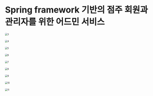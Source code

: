 # Spring framework 기반의 점주 회원과 관리자를 위한 어드민 서비스

<img src="https://user-images.githubusercontent.com/90686738/139640104-f24606fa-0ae5-494f-b8ab-98ca190b2290.jpg" alt="3" style="zoom:50%;" ></img>

<img src="https://user-images.githubusercontent.com/90686738/139640109-5e6e51f3-b329-418e-9dc8-4327796f2f39.jpg" alt="4" style="zoom:50%;" ></img>

<img src="https://user-images.githubusercontent.com/90686738/139640117-70b8fadc-cf91-4917-a65b-a5766f9bf62b.jpg" alt="5" style="zoom:50%;" ></img>

<img src="https://user-images.githubusercontent.com/90686738/139640128-0d428265-9739-4f22-a8c1-bb64a10056f7.jpg" alt="6" style="zoom:50%;" ></img>

<img src="https://user-images.githubusercontent.com/90686738/139640139-bb6f8642-5813-4f0b-852a-37fbb25228e8.jpg" alt="7" style="zoom:50%;" ></img>

<img src="https://user-images.githubusercontent.com/90686738/139640148-3e35e283-ef0d-4535-9de6-ac7171524c79.jpg" alt="8" style="zoom:50%;" ></img>

<img src="https://user-images.githubusercontent.com/90686738/139640154-06b874e5-406e-4a6e-8aac-1c486c29b5d8.jpg" alt="9" style="zoom:50%;" ></img>

<img src="https://user-images.githubusercontent.com/90686738/139640156-6bc959ed-34cc-4ad0-958d-e309a2be1f8f.jpg" alt="10" style="zoom:50%;" ></img>

<img src="https://user-images.githubusercontent.com/90686738/139640162-00da031d-5df1-4c8c-8ef5-7589b2999170.jpg" alt="11" style="zoom:50%;" ></img>

